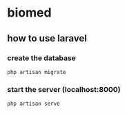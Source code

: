 # biomed

## how to use laravel
### create the database
    php artisan migrate

### start the server (localhost:8000)
    php artisan serve